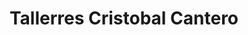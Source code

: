 ---
title: "Tallerres Cristobal Cantero"
url: /berrioplano/tallerres-cristobal-cantero/
shop: reparación de automóviles
---